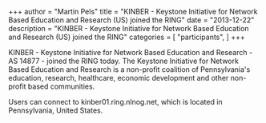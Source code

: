 +++
author = "Martin Pels"
title = "KINBER - Keystone Initiative for Network Based Education and Research (US) joined the RING"
date = "2013-12-22"
description = "KINBER - Keystone Initiative for Network Based Education and Research (US) joined the RING"
categories = [
    "participants",
]
+++

KINBER - Keystone Initiative for Network Based Education and Research - AS 14877 - joined the RING today. The Keystone Initiative for Network Based Education and Research is a non-profit coalition of Pennsylvania's education, research, healthcare, economic development and other non-profit based communities.

Users can connect to kinber01.ring.nlnog.net, which is located in Pennsylvania, United States.


